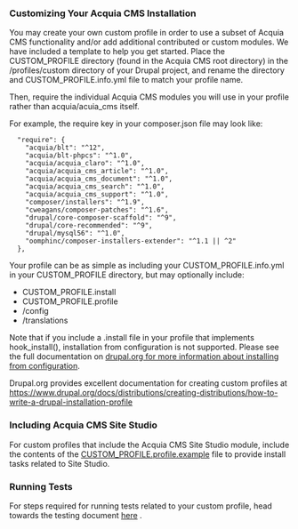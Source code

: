 ### Customizing Your Acquia CMS Installation

You may create your own custom profile in order to use a subset of Acquia CMS functionality and/or add additional contributed or custom modules. We have included a template to help you get started. Place the CUSTOM_PROFILE directory (found in the Acquia CMS root directory) in the /profiles/custom directory of your Drupal project, and rename the directory and CUSTOM_PROFILE.info.yml file to match your profile name.

Then, require the individual Acquia CMS modules you will use in your profile rather than acquia/acuia_cms itself.

For example, the require key in your composer.json file may look like:
~~~
  "require": {
    "acquia/blt": "^12",
    "acquia/blt-phpcs": "^1.0",
    "acquia/acquia_claro": "^1.0",
    "acquia/acquia_cms_article": "^1.0",
    "acquia/acquia_cms_document": "^1.0",
    "acquia/acquia_cms_search": "^1.0",
    "acquia/acquia_cms_support": "^1.0",
    "composer/installers": "^1.9",
    "cweagans/composer-patches": "^1.6",
    "drupal/core-composer-scaffold": "^9",
    "drupal/core-recommended": "^9",
    "drupal/mysql56": "^1.0",
    "oomphinc/composer-installers-extender": "^1.1 || ^2"
  },
~~~

Your profile can be as simple as including your CUSTOM_PROFILE.info.yml in your CUSTOM_PROFILE directory, but may optionally include:

- CUSTOM_PROFILE.install
- CUSTOM_PROFILE.profile
- /config
- /translations

Note that if you include a .install file in your profile that implements hook_install(), installation from configuration is not supported. Please see the full documentation on [drupal.org for more information about installing from configuration](https://www.drupal.org/docs/distributions/creating-distributions/how-to-write-a-drupal-installation-profile#config).

Drupal.org provides excellent documentation for creating custom profiles at https://www.drupal.org/docs/distributions/creating-distributions/how-to-write-a-drupal-installation-profile

### Including Acquia CMS Site Studio

For custom profiles that include the Acquia CMS Site Studio module, include the contents of the [CUSTOM_PROFILE.profile.example](https://github.com/acquia/acquia_cms/blob/develop/CUSTOM_PROFILE/CUSTOM_PROFILE.profile.example) file to provide install tasks related to Site Studio.

### Running Tests

For steps required for running tests related to your custom profile, head towards the testing document [here](TESTING.md) .
